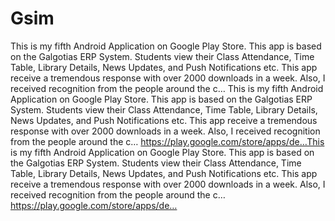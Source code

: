 # Gsim

This is my fifth Android Application on Google Play Store. This app is based on the Galgotias ERP System. Students view their Class Attendance, Time Table, Library Details, News Updates, and Push Notifications etc. This app receive a tremendous response with over 2000 downloads in a week. Also, I received recognition from the people around the c… This is my fifth Android Application on Google Play Store. This app is based on the Galgotias ERP System. Students view their Class Attendance, Time Table, Library Details, News Updates, and Push Notifications etc. This app receive a tremendous response with over 2000 downloads in a week. Also, I received recognition from the people around the c… https://play.google.com/store/apps/de…This is my fifth Android Application on Google Play Store. This app is based on the Galgotias ERP System. Students view their Class Attendance, Time Table, Library Details, News Updates, and Push Notifications etc. This app receive a tremendous response with over 2000 downloads in a week. Also, I received recognition from the people around the c… https://play.google.com/store/apps/de…
